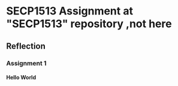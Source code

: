# SECP1513 Assignment at "SECP1513" repository ,not here
## Reflection
### Assignment 1
#### Hello World
